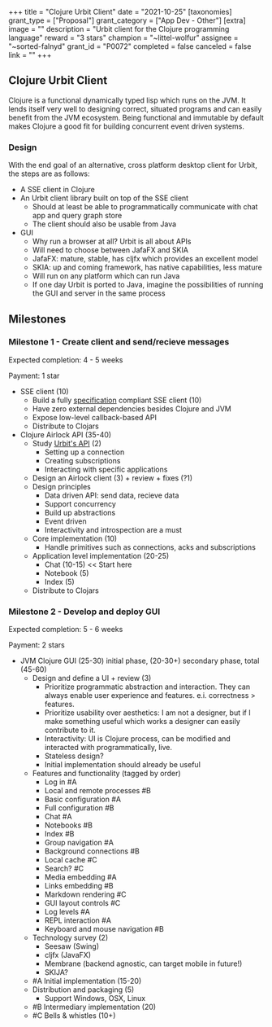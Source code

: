 +++
title = "Clojure Urbit Client"
date = "2021-10-25"
[taxonomies]
grant_type = ["Proposal"]
grant_category = ["App Dev - Other"]
[extra]
image = ""
description = "Urbit client for the Clojure programming language"
reward = "3 stars"
champion = "~littel-wolfur"
assignee = "~sorted-falnyd"
grant_id = "P0072"
completed = false
canceled = false
link = ""
+++

## Clojure Urbit Client

Clojure is a functional dynamically typed lisp which runs on the JVM. It lends itself very well to designing correct, situated programs and can easily benefit from the JVM ecosystem. Being functional and immutable by default makes Clojure a good fit for building concurrent event driven systems.

### Design

With the end goal of an alternative, cross platform desktop client for Urbit, the steps are as follows:

- A SSE client in Clojure
- An Urbit client library built on top of the SSE client
  - Should at least be able to programmatically communicate with chat app and query graph store
  - The client should also be usable from Java
- GUI
  - Why run a browser at all? Urbit is all about APIs
  - Will need to choose between JafaFX and SKIA
  - JafaFX: mature, stable, has cljfx which provides an excellent model
  - SKIA: up and coming framework, has native capabilities, less mature
  - Will run on any platform which can run Java
  - If one day Urbit is ported to Java, imagine the possibilities of running the GUI and server in the same process

## Milestones

### Milestone 1 - Create client and send/recieve messages

Expected completion: 4 - 5 weeks

Payment: 1 star

- SSE client (10)
  - Build a fully [specification](https://html.spec.whatwg.org/multipage/server-sent-events.html) compliant SSE client (10)
  - Have zero external dependencies besides Clojure and JVM
  - Expose low-level callback-based API
  - Distribute to Clojars
- Clojure Airlock API (35-40)
  - Study [Urbit's API](https://urbit.org/docs/arvo/eyre/external-api-ref) (2)
    - Setting up a connection
    - Creating subscriptions
    - Interacting with specific applications
  - Design an Airlock client (3) + review + fixes (?1)
  - Design principles
    - Data driven API: send data, recieve data
    - Support concurrency
    - Build up abstractions
    - Event driven
    - Interactivity and introspection are a must
  - Core implementation (10)
    - Handle primitives such as connections, acks and subscriptions
  - Application level implementation (20-25)
    - Chat (10-15) << Start here
    - Notebook (5)
    - Index (5)
  - Distribute to Clojars

### Milestone 2 - Develop and deploy GUI

Expected completion: 5 - 6 weeks

Payment: 2 stars

- JVM Clojure GUI (25-30) initial phase, (20-30+) secondary phase, total (45-60)
  - Design and define a UI + review (3)
    - Prioritize programmatic abstraction and interaction. They can always enable user experience and features. e.i. correctness > features.
    - Prioritize usability over aesthetics: I am not a designer, but if I make something useful which works a designer can easily contribute to it.
    - Interactivity: UI is Clojure process, can be modified and interacted with programmatically, live.
    - Stateless design?
    - Initial implementation should already be useful
  - Features and functionality (tagged by order)
    - Log in #A
    - Local and remote processes #B
    - Basic configuration #A
    - Full configuration #B
    - Chat #A
    - Notebooks #B
    - Index #B
    - Group navigation #A
    - Background connections #B
    - Local cache #C
    - Search? #C
    - Media embedding #A
    - Links embedding #B
    - Markdown rendering #C
    - GUI layout controls #C
    - Log levels #A
    - REPL interaction #A
    - Keyboard and mouse navigation #B
  - Technology survey (2)
    - Seesaw (Swing)
    - cljfx (JavaFX)
    - Membrane (backend agnostic, can target mobile in future!)
    - SKIJA?
  - #A Initial implementation (15-20)
  - Distribution and packaging (5)
    - Support Windows, OSX, Linux
  - #B Intermediary implementation (20)
  - #C Bells & whistles (10+)
